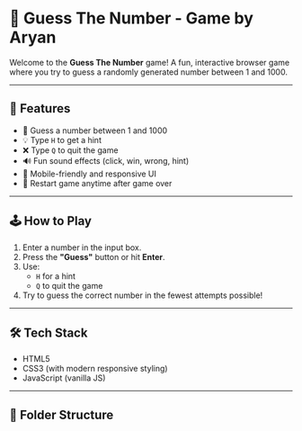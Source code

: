 # 🎯 Guess The Number - Game by Aryan

Welcome to the **Guess The Number** game! A fun, interactive browser game where you try to guess a randomly generated number between 1 and 1000.

---

## 🌟 Features

- 🔢 Guess a number between 1 and 1000
- 💡 Type `H` to get a hint
- ❌ Type `Q` to quit the game
- 🔊 Fun sound effects (click, win, wrong, hint)
- 📱 Mobile-friendly and responsive UI
- 🔁 Restart game anytime after game over

---

## 🕹️ How to Play

1. Enter a number in the input box.
2. Press the **"Guess"** button or hit **Enter**.
3. Use:
   - `H` for a hint
   - `Q` to quit the game
4. Try to guess the correct number in the fewest attempts possible!

---

## 🛠️ Tech Stack

- HTML5
- CSS3 (with modern responsive styling)
- JavaScript (vanilla JS)

---

## 📁 Folder Structure

